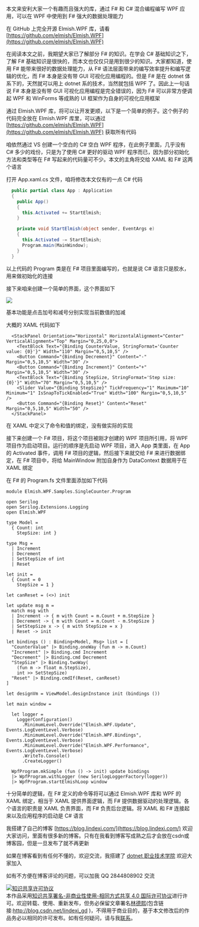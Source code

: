 
本文来安利大家一个有趣而且强大的库，通过 F# 和 C# 混合编程编写 WPF 应用，可以在 WPF 中使用到 F# 强大的数据处理能力

<!--more-->


<!-- CreateTime:2021/5/18 19:59:36 -->

<!-- 发布 -->

在 GitHub 上完全开源 Elmish.WPF 库，请看 [https://github.com/elmish/Elmish.WPF](https://github.com/elmish/Elmish.WPF)

在阅读本文之前，我期望大家已了解部分 F# 的知识。在学会 C# 基础知识之下，了解 F# 基础知识是很快的，而本文也仅仅只是用到很少的知识。大家都知道，使用 F# 能带来很好的数据处理能力，从 F# 语法层面带来的编写效率提升和编写逻辑的优化，而 F# 本身是没有带 GUI 可视化应用编程的。但是 F# 是在 dotnet 体系下的，天然就可以用上 dotnet 系的技术，当然就包括 WPF 了。因此上一句话说 F# 本身是没有带 GUI 可视化应用编程是完全错误的，因为 F# 可以非常方便调起 WPF 和 WinForms 等成熟的 UI 框架作为自身的可视化应用框架

通过 Elmish.WPF 库，将可以让开发更顺，以下是一个简单的例子。这个例子的代码完全放在 Elmish.WPF 库里，可以通过 [https://github.com/elmish/Elmish.WPF](https://github.com/elmish/Elmish.WPF) 获取所有代码

咱依然通过 VS 创建一个空白的 C# 空白 WPF 程序，在此例子里面，几乎没有 C# 多少的戏份，只是为了使用 C# 更好的驱动 WPF 程序而已，因为部分初始化方法和类型等在 F# 写起来的代码量可不少。本文的主角将交给 XAML 和 F# 这两个语言

打开 App.xaml.cs 文件，咱将修改本文仅有的一点 C# 代码

```csharp
  public partial class App : Application
  {
    public App()
    {
      this.Activated += StartElmish;
    }

    private void StartElmish(object sender, EventArgs e)
    {
      this.Activated -= StartElmish;
      Program.main(MainWindow);
    }
  }
```

以上代码的 Program 类是在 F# 项目里面编写的，也就是说 C# 语言只是胶水，用来做初始化的连接

接下来咱来创建一个简单的界面，这个界面如下

<!-- ![](image/dotnet 通过 Elmish.WPF 使用 F# 编写 WPF 应用/dotnet 通过 Elmish.WPF 使用 F# 编写 WPF 应用0.png) -->

![](http://image.acmx.xyz/lindexi%2F2021518204142412.jpg)

基本功能是点击加号和减号分别实现当前数值的加减

大概的 XAML 代码如下

```xaml
  <StackPanel Orientation="Horizontal" HorizontalAlignment="Center" VerticalAlignment="Top" Margin="0,25,0,0">
    <TextBlock Text="{Binding CounterValue, StringFormat='Counter value: {0}'}" Width="110" Margin="0,5,10,5" />
    <Button Command="{Binding Decrement}" Content="-" Margin="0,5,10,5" Width="30" />
    <Button Command="{Binding Increment}" Content="+" Margin="0,5,10,5" Width="30" />
    <TextBlock Text="{Binding StepSize, StringFormat='Step size: {0}'}" Width="70" Margin="0,5,10,5" />
    <Slider Value="{Binding StepSize}" TickFrequency="1" Maximum="10" Minimum="1" IsSnapToTickEnabled="True" Width="100" Margin="0,5,10,5" />
    <Button Command="{Binding Reset}" Content="Reset" Margin="0,5,10,5" Width="50" />
  </StackPanel>
```

在 XAML 中定义了命令和值的绑定，没有做实际的实现

接下来创建一个 F# 项目，将这个项目被刚才创建的 WPF 项目所引用，将 WPF 项目作为启动项目。运行的顺序是先启动 WPF 项目，进入 App 类里面，在 App 的 Activated 事件，调用 F# 项目的逻辑，然后接下来就交给 F# 来进行数据绑定，在 F# 项目中，将给 MainWindow 附加自身作为 DataContext 数据用于在 XAML 绑定

在 F# 的 Program.fs 文件里面添加如下代码

```
module Elmish.WPF.Samples.SingleCounter.Program

open Serilog
open Serilog.Extensions.Logging
open Elmish.WPF

type Model =
  { Count: int
    StepSize: int }

type Msg =
  | Increment
  | Decrement
  | SetStepSize of int
  | Reset

let init =
  { Count = 0
    StepSize = 1 }

let canReset = (<>) init

let update msg m =
  match msg with
  | Increment -> { m with Count = m.Count + m.StepSize }
  | Decrement -> { m with Count = m.Count - m.StepSize }
  | SetStepSize x -> { m with StepSize = x }
  | Reset -> init

let bindings () : Binding<Model, Msg> list = [
  "CounterValue" |> Binding.oneWay (fun m -> m.Count)
  "Increment" |> Binding.cmd Increment
  "Decrement" |> Binding.cmd Decrement
  "StepSize" |> Binding.twoWay(
    (fun m -> float m.StepSize),
    int >> SetStepSize)
  "Reset" |> Binding.cmdIf(Reset, canReset)
]

let designVm = ViewModel.designInstance init (bindings ())

let main window =

  let logger =
    LoggerConfiguration()
      .MinimumLevel.Override("Elmish.WPF.Update", Events.LogEventLevel.Verbose)
      .MinimumLevel.Override("Elmish.WPF.Bindings", Events.LogEventLevel.Verbose)
      .MinimumLevel.Override("Elmish.WPF.Performance", Events.LogEventLevel.Verbose)
      .WriteTo.Console()
      .CreateLogger()

  WpfProgram.mkSimple (fun () -> init) update bindings
  |> WpfProgram.withLogger (new SerilogLoggerFactory(logger))
  |> WpfProgram.startElmishLoop window
```

十分简单的逻辑，在 F# 定义的命令等将可以通过 Elmish.WPF 库和 WPF 的 XAML 绑定，相当于 XAML 提供界面逻辑，而 F# 提供数据驱动的处理逻辑。各个语言的职责是 XAML 负责界面，而 F# 负责后台逻辑。将 XAML 和 F# 连接起来以及应用程序的启动是 C# 语言



我搭建了自己的博客 [https://blog.lindexi.com/](https://blog.lindexi.com/) 欢迎大家访问，里面有很多新的博客。只有在我看到博客写成熟之后才会放在csdn或博客园，但是一旦发布了就不再更新

如果在博客看到有任何不懂的，欢迎交流，我搭建了 [dotnet 职业技术学院](https://t.me/dotnet_campus) 欢迎大家加入

如有不方便在博客评论的问题，可以加我 QQ 2844808902 交流

<a rel="license" href="http://creativecommons.org/licenses/by-nc-sa/4.0/"><img alt="知识共享许可协议" style="border-width:0" src="https://licensebuttons.net/l/by-nc-sa/4.0/88x31.png" /></a><br />本作品采用<a rel="license" href="http://creativecommons.org/licenses/by-nc-sa/4.0/">知识共享署名-非商业性使用-相同方式共享 4.0 国际许可协议</a>进行许可。欢迎转载、使用、重新发布，但务必保留文章署名[林德熙](http://blog.csdn.net/lindexi_gd)(包含链接:http://blog.csdn.net/lindexi_gd )，不得用于商业目的，基于本文修改后的作品务必以相同的许可发布。如有任何疑问，请与我[联系](mailto:lindexi_gd@163.com)。
